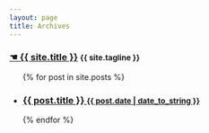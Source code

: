 ```yaml
---
layout: page
title: Archives
---
```


<div class="archives">
  <div class="masthead">
      <h3 class="masthead-title">
          <a href="/" title="Home">☚ {{ site.title }}</a>
          <small>{{ site.tagline }}</small>
      </h3>
  </div>
  <ul class="archive-posts">
    {% for post in site.posts %}
      <li>
        <h3>
          <a href="{{ post.url }}">
            {{ post.title }}
            <small>{{ post.date | date_to_string }}</small>
          </a>
        </h3>
      </li>
    {% endfor %}
  </ul>
</div>
